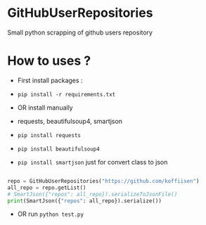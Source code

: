 # GitHubUserRepositories
Small python scrapping of github users repository

# How to uses ?
* First install packages :

* ```pip install -r requirements.txt```
* OR install manually
* requests, beautifulsoup4, smartjson
*  ```pip install requests```
*  ```pip install beautifulsoup4```
*  ```pip install smartjson``` just for convert class to json

```python 

repo = GitHubUserRepositories("https://github.com/koffiisen")
all_repo = repo.getList()
# SmartJson({"repos": all_repo}).serializeToJsonFile()
print(SmartJson({"repos": all_repo}).serialize())

```

* OR run ```python test.py```
